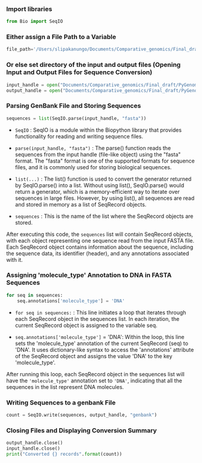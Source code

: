 ### Import libraries

```python
from Bio import SeqIO
```

### Either assign a File Path to a Variable

```python
file_path='/Users/slipakanungo/Documents/Comparative_genomics/Final_draft/PyGenomeviz_new/P2D11_test/'
```

### Or else set directory of the input and output files (Opening Input and Output Files for Sequence Conversion)

```python
input_handle = open("Documents/Comparative_genomics/Final_draft/PyGenomeviz_new/P2D11_test/gene_name.fasta", "r")
output_handle = open("Documents/Comparative_genomics/Final_draft/PyGenomeviz_new/P2D11_test/gene_name.gb","w")
```

### Parsing GenBank File and Storing Sequences

```python
sequences = list(SeqIO.parse(input_handle, "fasta"))
```

* ```SeqIO``` : SeqIO is a module within the Biopython library that provides functionality for reading and writing sequence files.

* ```parse(input_handle, "fasta")``` : The parse() function reads the sequences from the input handle (file-like object) using the "fasta" format. The "fasta" format is one of the supported formats for sequence files, and it is commonly used for storing biological sequences.

* ```list(...)``` : The list() function is used to convert the generator returned by SeqIO.parse() into a list. Without using list(), SeqIO.parse() would return a generator, which is a memory-efficient way to iterate over sequences in large files. However, by using list(), all sequences are read and stored in memory as a list of SeqRecord objects.

* ```sequences``` : This is the name of the list where the SeqRecord objects are stored.

After executing this code, the ```sequences``` list will contain SeqRecord objects, with each object representing one sequence read from the input FASTA file. Each SeqRecord object contains information about the sequence, including the sequence data, its identifier (header), and any annotations associated with it.


### Assigning 'molecule_type' Annotation to DNA in FASTA Sequences

```python
for seq in sequences:
    seq.annotations['molecule_type'] = 'DNA'
```

* ```for seq in sequences:``` : This line initiates a loop that iterates through each SeqRecord object in the sequences list. In each iteration, the current SeqRecord object is assigned to the variable seq.

* ```seq.annotations['molecule_type']``` = 'DNA': Within the loop, this line sets the 'molecule_type' annotation of the current SeqRecord (seq) to 'DNA'. It uses dictionary-like syntax to access the 'annotations' attribute of the SeqRecord object and assigns the value 'DNA' to the key 'molecule_type'.

After running this loop, each SeqRecord object in the sequences list will have the ``` 'molecule_type' ``` annotation set to ``` 'DNA' ```, indicating that all the sequences in the list represent DNA molecules.

### Writing Sequences to a genbank File

```python
count = SeqIO.write(sequences, output_handle, "genbank")
```

### Closing Files and Displaying Conversion Summary

```python
output_handle.close()
input_handle.close()
print("Converted {} records".format(count))
```


